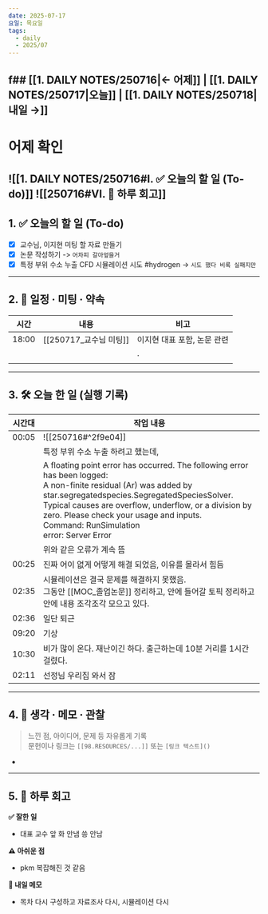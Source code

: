 ```yaml
---
date: 2025-07-17
요일: 목요일
tags:
  - daily
  - 2025/07
---
```

f## [[1. DAILY NOTES/250716|← 어제]] | [[1. DAILY NOTES/250717|오늘]] | [[1. DAILY NOTES/250718|내일 →]]
---
# 어제 확인

![[1. DAILY NOTES/250716#I. ✅ 오늘의 할 일 (To-do)]]
![[250716#VI. 🧾 하루 회고]]
---

## 1. ✅ 오늘의 할 일 (To-do)
- [x]  교수님, 이지현 미팅 할 자료 만들기
- [x]  논문 작성하기 -> `어차피 갈아엎을거 `
- [x]  특정 부위 수소 누출 CFD 시뮬레이션 시도 #hydrogen -> `시도 했다 비록 실패지만`

---

## 2. 📌 일정 · 미팅 · 약속

| 시간    | 내용                | 비고               |
| ----- | ----------------- | ---------------- |
| 18:00 | [[250717_교수님 미팅]] | 이지현 대표 포함, 논문 관련 |
|       |                   | .                |
|       |                   |                  |

---

## 3. 🛠️ 오늘 한 일 (실행 기록)

| 시간대   | 작업 내용                                                                                                                                                                                                                                                                                                                              |
| ----- | ---------------------------------------------------------------------------------------------------------------------------------------------------------------------------------------------------------------------------------------------------------------------------------------------------------------------------------- |
| 00:05 | ![[250716#^2f9e04]]                                                                                                                                                                                                                                                                                                                |
|       | 특정 부위 수소 누출 하려고 했는데,                                                                                                                                                                                                                                                                                                               |
|       | A floating point error has occurred. The following error has been logged:<br>	  A non-finite residual (Ar) was added by star.segregatedspecies.SegregatedSpeciesSolver. Typical causes are overflow, underflow, or a division by zero. Please check your usage and inputs. <br>	  Command: RunSimulation<br>	  error: Server Error |
|       | 위와 같은 오류가 계속 뜸                                                                                                                                                                                                                                                                                                                     |
| 00:25 | 진짜 어이 없게 어떻게 해결 되었음, 이유를 몰라서 힘듬                                                                                                                                                                                                                                                                                                    |
| 02:35 | 시뮬레이션은 결국 문제를 해결하지 못했음.<br>그동안 [[MOC_졸업논문]] 정리하고, 안에 들어갈 토픽 정리하고 안에 내용 조각조각 모으고 있다.                                                                                                                                                                                                                                             |
| 02:36 | 일단 퇴근                                                                                                                                                                                                                                                                                                                              |
| 09:20 | 기상                                                                                                                                                                                                                                                                                                                                 |
| 10:30 | 비가 많이 온다. 재난이긴 하다. 출근하는데 10분 거리를 1시간 걸렸다.                                                                                                                                                                                                                                                                                          |
| 02:11 | 선정님 우리집 와서 잠                                                                                                                                                                                                                                                                                                                       |

---

## 4. 🧠 생각 · 메모 · 관찰
> 느낀 점, 아이디어, 문제 등 자유롭게 기록  
> 문헌이나 링크는 `[[98.RESOURCES/...]]` 또는 `[링크 텍스트]()`

- 

---

## 5. 🧾 하루 회고

**✅ 잘한 일**  
- 대표 교수 앞 화 안냄 씅 안남

**⚠️ 아쉬운 점**  
- pkm 복잡해진 것 같음

**📝 내일 메모**  
- 목차 다시 구성하고 자료조사 다시, 시뮬레이션 다시

